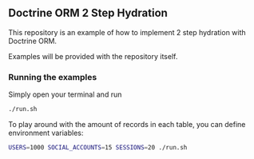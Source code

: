 ## Doctrine ORM 2 Step Hydration

This repository is an example of how to implement 2 step hydration with Doctrine ORM.

Examples will be provided with the repository itself.

### Running the examples

Simply open your terminal and run

```sh
./run.sh
```

To play around with the amount of records in each table, you can define environment variables:


```sh
USERS=1000 SOCIAL_ACCOUNTS=15 SESSIONS=20 ./run.sh
```
